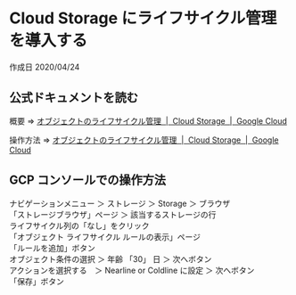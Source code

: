 # Cloud Storage にライフサイクル管理を導入する

作成日 2020/04/24

## 公式ドキュメントを読む

概要 => [オブジェクトのライフサイクル管理  \|  Cloud Storage  \|  Google Cloud](https://cloud.google.com/storage/docs/lifecycle?hl=ja)

操作方法 => [オブジェクトのライフサイクル管理  \|  Cloud Storage  \|  Google Cloud](https://cloud.google.com/storage/docs/managing-lifecycles?hl=ja)

## GCP コンソールでの操作方法

ナビゲーションメニュー ＞ ストレージ ＞ Storage ＞ ブラウザ\
「ストレージブラウザ」ページ ＞ 該当するストレージの行\
ライフサイクル列の「なし」をクリック\
「オブジェクト ライフサイクル ルールの表示」ページ\
「ルールを追加」ボタン\
オブジェクト条件の選択 ＞ 年齢 「30」 日 ＞ 次へボタン\
アクションを選択する　＞ Nearline or Coldline に設定 ＞ 次へボタン\
「保存」ボタン
